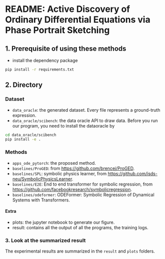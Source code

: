 # README: Active Discovery of Ordinary Differential Equations via Phase Portrait Sketching

## 1. Prerequisite of using these methods

- install the dependency package

```bash
pip install -r requirements.txt
```

## 2. Directory

### Dataset

- `data_oracle`: the generated dataset. Every file represents a ground-truth expression.
- `data_oracle/scibench`: the data oracle API to draw data. Before you run our program, you need to install the
  dataoracle by

```bash
cd data_oracle/scibench
pip install -e .
```

### Methods

- `apps_ode_pytorch`: the proposed method.
- `baselines/ProGED`: from https://github.com/brencej/ProGED.
- `baselines/SPL`: symbolic physics learner, from https://github.com/isds-neu/SymbolicPhysicsLearner.
- `baselines/E2E`: End to end transformer for symbolic regression, from https://github.com/facebookresearch/symbolicregression.
- `baselines/odeformer`: ODEFormer: Symbolic Regression of Dynamical Systems with Transformers.

#### Extra

- plots: the jupyter notebook to generate our figure.
- result: contains all the output of all the programs, the training logs.

### 3. Look at the summarized result
The experimental results are summarized in the `result` and `plots` folders.





